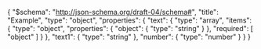 {
  "$schema": "http://json-schema.org/draft-04/schema#",
  "title": "Example",
  "type": "object",
  "properties": {
    "text": {
      "type": "array",
      "items": {
        "type": "object",
        "properties": {
          "object": {
            "type": "string"
          }
        },
        "required": [
          "object"
        ]
      }
    },
    "text1": {
      "type": "string"
    },
    "number": {
      "type": "number"
    }
  }
}
